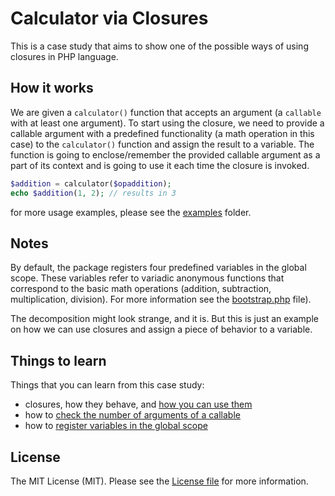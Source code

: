 # Calculator via Closures

This is a case study that aims to show one of the possible ways of using closures in PHP language.
 

## How it works
 
We are given a `calculator()` function that accepts an argument (a `callable` with at least one argument). To start
using the closure, we need to provide a callable argument with a predefined functionality (a math operation in this
case) to the `calculator()` function and assign the result to a variable. The function is going to enclose/remember
the provided callable argument as a part of its context and is going to use it each time the closure is invoked.

```php
$addition = calculator($opaddition);
echo $addition(1, 2); // results in 3
```
for more usage examples, please see the [examples](examples/) folder.


## Notes

By default, the package registers four predefined variables in the global scope. These variables refer to variadic
anonymous functions that correspond to the basic math operations (addition, subtraction, multiplication, division).
For more information see the [bootstrap.php](src/Operations/bootstrap.php) file).

The decomposition might look strange, and it is. But this is just an example on how we can use closures and assign
a piece of behavior to a variable. 


## Things to learn

Things that you can learn from this case study:
- closures, how they behave, and [how you can use them](src/calculator.php#L16)
- how to [check the number of arguments of a callable](src/calculator.php#L25)
- how to [register variables in the global scope](src/Operations/bootstrap.php#L32)


## License

The MIT License (MIT). Please see the [License file](LICENSE.md) for more information.